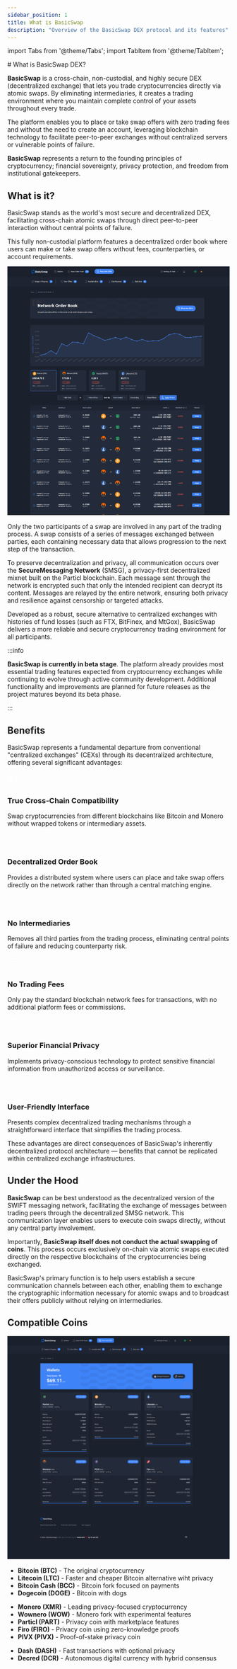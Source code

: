```yaml
---
sidebar_position: 1
title: What is BasicSwap
description: "Overview of the BasicSwap DEX protocol and its features"
---
```


import Tabs from '@theme/Tabs';
import TabItem from '@theme/TabItem';

<div style={{textAlign: 'center'}}>
  # What is BasicSwap DEX?
</div>

**BasicSwap** is a cross-chain, non-custodial, and highly secure DEX (decentralized exchange) that lets you trade cryptocurrencies directly via atomic swaps. By eliminating intermediaries, it creates a trading environment where you maintain complete control of your assets throughout every trade. 

The platform enables you to place or take swap offers with zero trading fees and without the need to create an account, leveraging blockchain technology to facilitate peer-to-peer exchanges without centralized servers or vulnerable points of failure.

**BasicSwap** represents a return to the founding principles of cryptocurrency; financial sovereignty, privacy protection, and freedom from institutional gatekeepers.

## What is it?

BasicSwap stands as the world's most secure and decentralized DEX, facilitating cross-chain atomic swaps through direct peer-to-peer interaction without central points of failure.

This fully non-custodial platform features a decentralized order book where users can make or take swap offers without fees, counterparties, or account requirements. 

<div style={{textAlign: 'center', marginBottom: '1.5rem'}}>
  <img src="/img/images/basicswap_orders.png" alt="BasicSwap's order book" style={{borderRadius: '8px', maxWidth: '100%', boxShadow: '0 4px 8px rgba(0, 0, 0, 0.1)'}}/>
  <p style={{fontStyle: 'italic', marginTop: '0.5rem'}}>
  </p>
</div>

Only the two participants of a swap are involved in any part of the trading process. A swap consists of a series of messages exchanged between parties, each containing necessary data that allows progression to the next step of the transaction. 

To preserve decentralization and privacy, all communication occurs over the **SecureMessaging Network** (SMSG), a privacy-first decentralized mixnet built on the Particl blockchain. Each message sent through the network is encrypted such that only the intended recipient can decrypt its content. Messages are relayed by the entire network, ensuring both privacy and resilience against censorship or targeted attacks. 

Developed as a robust, secure alternative to centralized exchanges with histories of fund losses (such as FTX, BitFinex, and MtGox), BasicSwap delivers a more reliable and secure cryptocurrency trading environment for all participants. 

:::info

**BasicSwap is currently in beta stage**. The platform already provides most essential trading features expected from cryptocurrency exchanges while continuing to evolve through active community development. Additional functionality and improvements are planned for future releases as the project matures beyond its beta phase.

:::

## Benefits

BasicSwap represents a fundamental departure from conventional "centralized exchanges" (CEXs) through its decentralized architecture, offering several significant advantages:

<div className="container" style={{marginTop: '2rem'}}>
  <div className="row">
    <div className="col col--4" style={{marginBottom: '2rem'}}>
      <div className="card" style={{height: '100%', padding: '1.5rem', borderRadius: '12px', boxShadow: '0 4px 12px rgba(0, 0, 0, 0.08)', transition: 'transform 0.2s', cursor: 'default'}}>
        <div style={{display: 'flex', flexDirection: 'column', alignItems: 'center', height: '100%'}}>
          <div style={{backgroundColor: '#3b82f6', width: '60px', height: '60px', borderRadius: '50%', display: 'flex', justifyContent: 'center', alignItems: 'center', marginBottom: '1rem'}}>
            <svg xmlns="http://www.w3.org/2000/svg" width="28" height="28" viewBox="0 0 24 24" fill="none" stroke="white" strokeWidth="2" strokeLinecap="round" strokeLinejoin="round">
              <rect width="8" height="8" x="2" y="2" rx="1"></rect>
              <path d="M14 2c1.5 0 3 1.5 3 3v7"></path>
              <path d="M20 2c.5 0 1 .5 1 1v17c0 .5-.5 1-1 1h-1c-.5 0-1-.5-1-1V3c0-.5.5-1 1-1h1z"></path>
              <path d="M14 12a1 1 0 0 1 1-1h1a1 1 0 0 1 1 1v3h-3v-3z"></path>
              <path d="M3 10a1 1 0 0 1 1 1v6a1 1 0 0 1-1 1h0a1 1 0 0 1-1-1v-6a1 1 0 0 1 1-1h0z"></path>
              <path d="M7 10a1 1 0 0 1 1 1v6a1 1 0 0 1-1 1h0a1 1 0 0 1-1-1v-6a1 1 0 0 1 1-1h0z"></path>
              <path d="M11 10a1 1 0 0 1 1 1v6a1 1 0 0 1-1 1h0a1 1 0 0 1-1-1v-6a1 1 0 0 1 1-1h0z"></path>
            </svg>
          </div>
          <h3 style={{textAlign: 'center', marginBottom: '0.75rem', fontSize: '1.2rem', fontWeight: 'bold'}}>True Cross-Chain Compatibility</h3>
          <p style={{textAlign: 'center', margin: '0', flex: '1'}}>Swap cryptocurrencies from different blockchains like Bitcoin and Monero without wrapped tokens or intermediary assets.</p>
        </div>
      </div>
    </div>
    <div className="col col--4" style={{marginBottom: '2rem'}}>
      <div className="card" style={{height: '100%', padding: '1.5rem', borderRadius: '12px', boxShadow: '0 4px 12px rgba(0, 0, 0, 0.08)', transition: 'transform 0.2s', cursor: 'default'}}>
        <div style={{display: 'flex', flexDirection: 'column', alignItems: 'center', height: '100%'}}>
          <div style={{backgroundColor: '#3b82f6', width: '60px', height: '60px', borderRadius: '50%', display: 'flex', justifyContent: 'center', alignItems: 'center', marginBottom: '1rem'}}>
            <svg xmlns="http://www.w3.org/2000/svg" width="28" height="28" viewBox="0 0 24 24" fill="none" stroke="white" strokeWidth="2" strokeLinecap="round" strokeLinejoin="round">
              <path d="M16 4h2a2 2 0 0 1 2 2v14a2 2 0 0 1-2 2H6a2 2 0 0 1-2-2V6a2 2 0 0 1 2-2h2"></path>
              <rect width="8" height="4" x="8" y="2" rx="1" ry="1"></rect>
              <path d="M12 11h4"></path>
              <path d="M12 16h4"></path>
              <path d="M8 11h.01"></path>
              <path d="M8 16h.01"></path>
            </svg>
          </div>
          <h3 style={{textAlign: 'center', marginBottom: '0.75rem', fontSize: '1.2rem', fontWeight: 'bold'}}>Decentralized Order Book</h3>
          <p style={{textAlign: 'center', margin: '0', flex: '1'}}>Provides a distributed system where users can place and take swap offers directly on the network rather than through a central matching engine.</p>
        </div>
      </div>
    </div>
    <div className="col col--4" style={{marginBottom: '2rem'}}>
      <div className="card" style={{height: '100%', padding: '1.5rem', borderRadius: '12px', boxShadow: '0 4px 12px rgba(0, 0, 0, 0.08)', transition: 'transform 0.2s', cursor: 'default'}}>
        <div style={{display: 'flex', flexDirection: 'column', alignItems: 'center', height: '100%'}}>
          <div style={{backgroundColor: '#3b82f6', width: '60px', height: '60px', borderRadius: '50%', display: 'flex', justifyContent: 'center', alignItems: 'center', marginBottom: '1rem'}}>
            <svg xmlns="http://www.w3.org/2000/svg" width="28" height="28" viewBox="0 0 24 24" fill="none" stroke="white" strokeWidth="2" strokeLinecap="round" strokeLinejoin="round">
              <path d="M20 17.58A5 5 0 0 0 18 8h-1.26A8 8 0 1 0 4 16.25"></path>
              <line x1="8" x2="8" y1="16" y2="20"></line>
              <line x1="8" x2="16" y1="20" y2="20"></line>
              <line x1="16" x2="16" y1="20" y2="16"></line>
              <line x1="12" x2="12" y1="20" y2="16"></line>
            </svg>
          </div>
          <h3 style={{textAlign: 'center', marginBottom: '0.75rem', fontSize: '1.2rem', fontWeight: 'bold'}}>No Intermediaries</h3>
          <p style={{textAlign: 'center', margin: '0', flex: '1'}}>Removes all third parties from the trading process, eliminating central points of failure and reducing counterparty risk.</p>
        </div>
      </div>
    </div>
    <div className="col col--4" style={{marginBottom: '2rem'}}>
      <div className="card" style={{height: '100%', padding: '1.5rem', borderRadius: '12px', boxShadow: '0 4px 12px rgba(0, 0, 0, 0.08)', transition: 'transform 0.2s', cursor: 'default'}}>
        <div style={{display: 'flex', flexDirection: 'column', alignItems: 'center', height: '100%'}}>
          <div style={{backgroundColor: '#3b82f6', width: '60px', height: '60px', borderRadius: '50%', display: 'flex', justifyContent: 'center', alignItems: 'center', marginBottom: '1rem'}}>
            <svg xmlns="http://www.w3.org/2000/svg" width="28" height="28" viewBox="0 0 24 24" fill="none" stroke="white" strokeWidth="2" strokeLinecap="round" strokeLinejoin="round">
              <rect width="20" height="14" x="2" y="5" rx="2"></rect>
              <line x1="2" x2="22" y1="10" y2="10"></line>
              <line x1="7" x2="7" y1="15" y2="15"></line>
              <line x1="12" x2="12" y1="15" y2="15"></line>
            </svg>
          </div>
          <h3 style={{textAlign: 'center', marginBottom: '0.75rem', fontSize: '1.2rem', fontWeight: 'bold'}}>No Trading Fees</h3>
          <p style={{textAlign: 'center', margin: '0', flex: '1'}}>Only pay the standard blockchain network fees for transactions, with no additional platform fees or commissions.</p>
        </div>
      </div>
    </div>
    <div className="col col--4" style={{marginBottom: '2rem'}}>
      <div className="card" style={{height: '100%', padding: '1.5rem', borderRadius: '12px', boxShadow: '0 4px 12px rgba(0, 0, 0, 0.08)', transition: 'transform 0.2s', cursor: 'default'}}>
        <div style={{display: 'flex', flexDirection: 'column', alignItems: 'center', height: '100%'}}>
          <div style={{backgroundColor: '#3b82f6', width: '60px', height: '60px', borderRadius: '50%', display: 'flex', justifyContent: 'center', alignItems: 'center', marginBottom: '1rem'}}>
            <svg xmlns="http://www.w3.org/2000/svg" width="28" height="28" viewBox="0 0 24 24" fill="none" stroke="white" strokeWidth="2" strokeLinecap="round" strokeLinejoin="round">
              <rect width="18" height="11" x="3" y="11" rx="2" ry="2"></rect>
              <path d="M7 11V7a5 5 0 0 1 10 0v4"></path>
              <path d="M8 11V7a4 4 0 0 1 8 0v4"></path>
              <line x1="12" x2="12" y1="15" y2="17"></line>
            </svg>
          </div>
          <h3 style={{textAlign: 'center', marginBottom: '0.75rem', fontSize: '1.2rem', fontWeight: 'bold'}}>Superior Financial Privacy</h3>
          <p style={{textAlign: 'center', margin: '0', flex: '1'}}>Implements privacy-conscious technology to protect sensitive financial information from unauthorized access or surveillance.</p>
        </div>
      </div>
    </div>
    <div className="col col--4" style={{marginBottom: '2rem'}}>
      <div className="card" style={{height: '100%', padding: '1.5rem', borderRadius: '12px', boxShadow: '0 4px 12px rgba(0, 0, 0, 0.08)', transition: 'transform 0.2s', cursor: 'default'}}>
        <div style={{display: 'flex', flexDirection: 'column', alignItems: 'center', height: '100%'}}>
          <div style={{backgroundColor: '#3b82f6', width: '60px', height: '60px', borderRadius: '50%', display: 'flex', justifyContent: 'center', alignItems: 'center', marginBottom: '1rem'}}>
            <svg xmlns="http://www.w3.org/2000/svg" width="28" height="28" viewBox="0 0 24 24" fill="none" stroke="white" strokeWidth="2" strokeLinecap="round" strokeLinejoin="round">
              <path d="M22 12h-4l-3 9L9 3l-3 9H2"></path>
            </svg>
          </div>
          <h3 style={{textAlign: 'center', marginBottom: '0.75rem', fontSize: '1.2rem', fontWeight: 'bold'}}>User-Friendly Interface</h3>
          <p style={{textAlign: 'center', margin: '0', flex: '1'}}>Presents complex decentralized trading mechanisms through a straightforward interface that simplifies the trading process.</p>
        </div>
      </div>
    </div>
  </div>
</div>

These advantages are direct consequences of BasicSwap's inherently decentralized protocol architecture — benefits that cannot be replicated within centralized exchange infrastructures.

## Under the Hood

**BasicSwap** can be best understood as the decentralized version of the SWIFT messaging network, facilitating the exchange of messages between trading peers through the decentralized SMSG network. This communication layer enables users to execute coin swaps directly, without any central party involvement.

Importantly, **BasicSwap itself does not conduct the actual swapping of coins**. This process occurs exclusively on-chain via atomic swaps executed directly on the respective blockchains of the cryptocurrencies being exchanged. 

BasicSwap's primary function is to help users establish a secure communication channels between each other, enabling them to exchange the cryptographic information necessary for atomic swaps and to broadcast their offers publicly without relying on intermediaries.

## Compatible Coins

<div style={{textAlign: 'center', marginBottom: '1.5rem'}}>
  <img src="/img/images/basicswap_wallets.png" alt="BasicSwap's wallets page" style={{borderRadius: '8px', maxWidth: '100%', boxShadow: '0 4px 8px rgba(0, 0, 0, 0.1)'}}/>
  <p style={{fontStyle: 'italic', marginTop: '0.5rem'}}>
  </p>
</div>

<Tabs>
  <TabItem value="bitcoin" label="Bitcoin & Forks" default>
    <ul>
      <li><strong>Bitcoin (BTC)</strong> - The original cryptocurrency</li>
      <li><strong>Litecoin (LTC)</strong> - Faster and cheaper Bitcoin alternative wiht privacy</li>
      <li><strong>Bitcoin Cash (BCC)</strong> - Bitcoin fork focused on payments</li>
      <li><strong>Dogecoin (DOGE)</strong> - Bitcoin with dogs</li> 
    </ul>
  </TabItem>
  <TabItem value="privacy" label="Privacy Coins">
    <ul>
      <li><strong>Monero (XMR)</strong> - Leading privacy-focused cryptocurrency</li>
      <li><strong>Wownero (WOW)</strong> - Monero fork with experimental features</li>
      <li><strong>Particl (PART)</strong> - Privacy coin with marketplace features</li>
      <li><strong>Firo (FIRO)</strong> - Privacy coin using zero-knowledge proofs</li>
      <li><strong>PIVX (PIVX)</strong> - Proof-of-stake privacy coin</li>
    </ul>
  </TabItem>
  <TabItem value="other" label="Other Coins">
    <ul>
      <li><strong>Dash (DASH)</strong> - Fast transactions with optional privacy</li>
      <li><strong>Decred (DCR)</strong> - Autonomous digital currency with hybrid consensus</li>
    </ul>
  </TabItem>
</Tabs>
